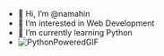 - 👋 Hi, I’m @namahin
- 👀 I’m interested in Web Development
- 🌱 I’m currently learning Python
- ![PythonPoweredGIF](https://user-images.githubusercontent.com/50703361/150296312-8152361a-a66e-4b72-8189-d2353a33030f.gif)



<!---
namahin/namahin is a ✨ special ✨ repository because its `README.md` (this file) appears on your GitHub profile.
You can click the Preview link to take a look at your changes.
--->
